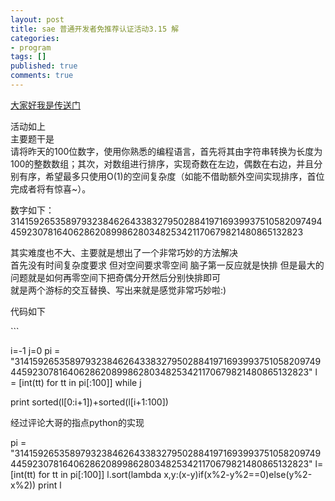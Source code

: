 ```yaml
---
layout: post
title: sae 普通开发者免推荐认证活动3.15 解
categories:
- program
tags: []
published: true
comments: true
---
```

<p><a href="http://cloudbbs.org/forum.php?mod=viewthread&amp;tid=12876">大家好我是传送门</a></p>

<p>活动如上<br />
主要题干是<br />
请将昨天的100位数字，使用你熟悉的编程语言，首先将其由字符串转换为长度为100的整数数组；其次，对数组进行排序，实现奇数在左边，偶数在右边，并且分别有序，希望最多只使用O(1)的空间复杂度（如能不借助额外空间实现排序，首位完成者将有惊喜~）。</p>

<p>数字如下：31415926535897932384626433832795028841971693993751058209749445923078164062862089986280348253421170679821480865132823</p>

<p>其实难度也不大、主要就是想出了一个非常巧妙的方法解决<br />
首先没有时间复杂度要求 但对空间要求零空间 脑子第一反应就是快排 但是最大的问题就是如何再零空间下把奇偶分开然后分别快排即可<br />
就是两个游标的交互替换、写出来就是感觉非常巧妙啦:)</p>

<p>代码如下</p>

<p>
```

i=-1
j=0
pi = "31415926535897932384626433832795028841971693993751058209749445923078164062862089986280348253421170679821480865132823"
l = [int(tt) for tt in pi[:100]]
while j

print sorted(l[0:i+1])+sorted(l[i+1:100])

经过评论大哥的指点python的实现

pi = "31415926535897932384626433832795028841971693993751058209749445923078164062862089986280348253421170679821480865132823"
l=[int(tt) for tt in pi[:100]]
l.sort(lambda x,y:(x-y)if(x%2-y%2==0)else(y%2-x%2))
print l

>

```
